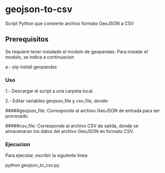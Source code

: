 # geojson-to-csv
Script Python que convierte archivo formato GeoJSON a CSV

## Prerequisitos
Se requiere tener instalado el modulo de geopandas. Para instalar el modulo, se indica a continuacion

a.- pip install geopandas

### Uso
1.- Descargar el script a una carpeta local.

2.- Editar variables geojson_file y csv_file, donde:

#####geojson_file:
Corresponde al archivo GeoJSON de entrada para ser procesado.

#####csv_file:
Corresponde al archivo CSV de salida, donde se almacenaran los datos del archivo GeoJSON en formato CSV.

### Ejecucion
Para ejecutar, escribir la siguiente linea:

python geojson_to_csv.py

